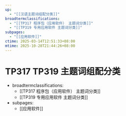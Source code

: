 ```yaml
---
up:
  - "[[汉语主题词组配分类]]"
broadtermclassifications:
  - "[[TP317 程序包（应用软件） 主题词分类]]"
  - "[[TP319 专用应用软件 主题词分类]]"
subpages:
  - "[[应用软件]]"
ctime: 2025-03-14T12:51:33+08:00
mtime: 2025-10-28T21:44:26+08:00
---
```


# TP317 TP319 主题词组配分类

- broadtermclassifications:
	- [[TP317 程序包（应用软件） 主题词分类]]
	- [[TP319 专用应用软件 主题词分类]]
- subpages:
	- [[应用软件]]
